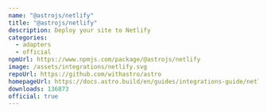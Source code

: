```yaml
---
name: "@astrojs/netlify"
title: "@astrojs/netlify"
description: Deploy your site to Netlify
categories:
  - adapters
  - official
npmUrl: https://www.npmjs.com/package/@astrojs/netlify
image: /assets/integrations/netlify.svg
repoUrl: https://github.com/withastro/astro
homepageUrl: https://docs.astro.build/en/guides/integrations-guide/netlify/
downloads: 136873
official: true
---
```

